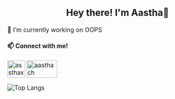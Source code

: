 <h2 align=center> Hey there! I'm Aastha👋</h2>

🔭 I’m currently working on OOPS
<h4 align="left">📫 Connect with me!</h4>
<p align="left">
<a href="https://instagram.com/assthaxxc" target="blank"><img align="center" src="https://user-images.githubusercontent.com/46517096/166974368-9798f39f-1f46-499c-b14e-81f0a3f83a06.png" alt="assthaxxc" height="40" width="40" /></a>
<a href="https://www.linkedin.com/in/aasthach/" target="blank"><img align="center" src="https://img.shields.io/badge/LinkedIn-0077B5?style=for-the-badge&logo=linkedin&logoColor=white" alt="aasthach" height="40" width="70" /></a>
  
</p>

![Top Langs](https://github-readme-stats.vercel.app/api/top-langs/?username=aasthacb&theme=tokyonight)


